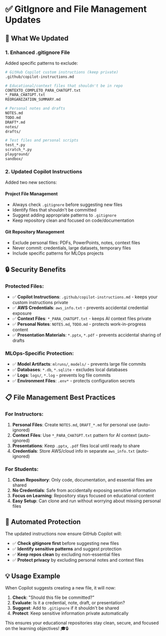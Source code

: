 # ✅ GitIgnore and File Management Updates

## 🎯 **What We Updated**

### **1. Enhanced .gitignore File**
Added specific patterns to exclude:

```bash
# GitHub Copilot custom instructions (keep private)
.github/copilot-instructions.md

# Educational/context files that shouldn't be in repo
CONTEXTO_COMPLETO_PARA_CHATGPT.txt
*_PARA_CHATGPT.txt
REORGANIZATION_SUMMARY.md

# Personal notes and drafts
NOTES.md
TODO.md
DRAFT*.md
notes/
drafts/

# Test files and personal scripts
test_*.py
scratch_*.py
playground/
sandbox/
```

### **2. Updated Copilot Instructions**
Added two new sections:

#### **Project File Management**
- Always check `.gitignore` before suggesting new files
- Identify files that shouldn't be committed
- Suggest adding appropriate patterns to `.gitignore`
- Keep repository clean and focused on code/documentation

#### **Git Repository Management**
- Exclude personal files: PDFs, PowerPoints, notes, context files
- Never commit: credentials, large datasets, temporary files
- Include specific patterns for MLOps projects

## 🔒 **Security Benefits**

### **Protected Files:**
- ✅ **Copilot Instructions**: `.github/copilot-instructions.md` - keeps your custom instructions private
- ✅ **AWS Credentials**: `aws_info.txt` - prevents accidental credential exposure
- ✅ **Context Files**: `*_PARA_CHATGPT.txt` - keeps AI context files private
- ✅ **Personal Notes**: `NOTES.md`, `TODO.md` - protects work-in-progress content
- ✅ **Presentation Materials**: `*.pptx`, `*.pdf` - prevents accidental sharing of drafts

### **MLOps-Specific Protection:**
- ✅ **Model Artifacts**: `mlruns/`, `models/` - prevents large file commits
- ✅ **Databases**: `*.db`, `*.sqlite` - excludes local databases
- ✅ **Logs**: `logs/`, `*.log` - prevents log file commits
- ✅ **Environment Files**: `.env*` - protects configuration secrets

## 📋 **File Management Best Practices**

### **For Instructors:**
1. **Personal Files**: Create `NOTES.md`, `DRAFT_*.md` for personal use (auto-ignored)
2. **Context Files**: Use `*_PARA_CHATGPT.txt` pattern for AI context (auto-ignored)
3. **Presentations**: Keep `.pptx`, `.pdf` files local until ready to share
4. **Credentials**: Store AWS/cloud info in separate `aws_info.txt` (auto-ignored)

### **For Students:**
1. **Clean Repository**: Only code, documentation, and essential files are shared
2. **No Credentials**: Safe from accidentally exposing sensitive information
3. **Focus on Learning**: Repository stays focused on educational content
4. **Easy Setup**: Can clone and run without worrying about missing personal files

## 🚀 **Automated Protection**

The updated instructions now ensure GitHub Copilot will:
- ✅ **Check gitignore first** before suggesting new files
- ✅ **Identify sensitive patterns** and suggest protection
- ✅ **Keep repos clean** by excluding non-essential files
- ✅ **Protect privacy** by excluding personal notes and context files

## 💡 **Usage Example**

When Copilot suggests creating a new file, it will now:

1. **Check**: "Should this file be committed?"
2. **Evaluate**: Is it a credential, note, draft, or presentation?
3. **Suggest**: Add to `.gitignore` if it shouldn't be shared
4. **Protect**: Keep sensitive information private automatically

This ensures your educational repositories stay clean, secure, and focused on the learning objectives! 🎓🔒
